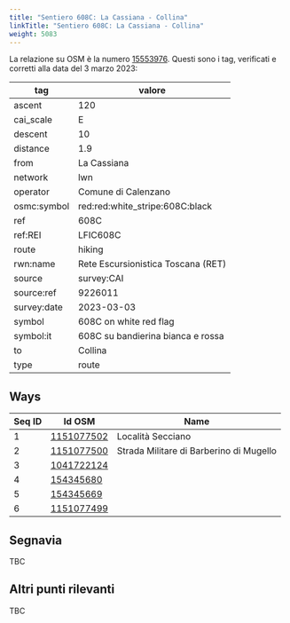 ```yaml
---
title: "Sentiero 608C: La Cassiana - Collina"
linkTitle: "Sentiero 608C: La Cassiana - Collina"
weight: 5083
---
```


La relazione su OSM è la numero [15553976]. Questi sono i tag, verificati e corretti alla data del 3 marzo 2023:

| tag         | valore                                       |
|-------------|----------------------------------------------|
| ascent      | 120                                          |
| cai_scale   | E                                            |
| descent     | 10                                           |
| distance    | 1.9                                          |
| from        | La Cassiana                                  |
| network     | lwn                                          |
| operator    | Comune di Calenzano                          |
| osmc:symbol | red:red:white_stripe:608C:black              |
| ref         | 608C                                         |
| ref:REI     | LFIC608C                                     |
| route       | hiking                                       |
| rwn:name    | Rete Escursionistica Toscana (RET)           |
| source      | survey:CAI                                   |
| source:ref  | 9226011                                      |
| survey:date | 2023-03-03                                   |
| symbol      | 608C on white red flag                       |
| symbol:it   | 608C su bandierina bianca e rossa            |
| to          | Collina                                      |
| type        | route                                        |

## Ways

| Seq ID | Id OSM       | Name                                     |
|--------|--------------|------------------------------------------|
|  1     | [1151077502] | Località Secciano                        |
|  2     | [1151077500] | Strada Militare di Barberino di Mugello  |
|  3     | [1041722124] |                                          |
|  4     | [154345680]  |                                          |
|  5     | [154345669]  |                                          |
|  6     | [1151077499] |                                          |

## Segnavia

TBC

## Altri punti rilevanti

TBC

[15553976]:https://www.openstreetmap.org/relation/15553976

[1151077502]:https://www.openstreetmap.org/way/1151077502
[1151077500]:https://www.openstreetmap.org/way/1151077500
[1041722124]:https://www.openstreetmap.org/way/1041722124
[154345680]:https://www.openstreetmap.org/way/154345680
[154345669]:https://www.openstreetmap.org/way/154345669
[1151077499]:https://www.openstreetmap.org/way/1151077499

